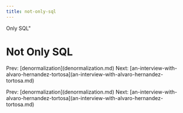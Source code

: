```yaml
---
title: not-only-sql
---
```


Only SQL\"

# Not Only SQL

Prev: \[denormalization](denormalization.md) Next:
\[an-interview-with-alvaro-hernandez-tortosa](an-interview-with-alvaro-hernandez-tortosa.md)

Prev: \[denormalization](denormalization.md) Next:
\[an-interview-with-alvaro-hernandez-tortosa](an-interview-with-alvaro-hernandez-tortosa.md)
